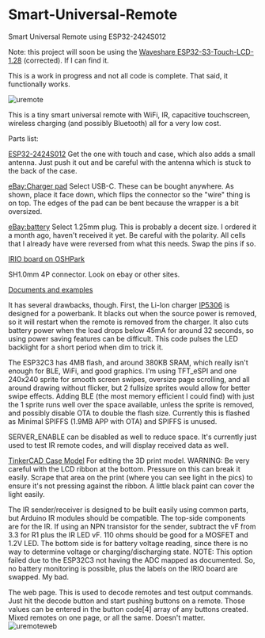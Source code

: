 # Smart-Universal-Remote
Smart Universal Remote using ESP32-2424S012  
  
Note: this project will soon be using the [Waveshare ESP32-S3-Touch-LCD-1.28](https://www.waveshare.com/wiki/ESP32-S3-Touch-LCD-1.28) (corrected).  If I can find it.  

This is a work in progress and not all code is complete. That said, it functionally works.  
  
![uremote](https://curioustech.net/images/uremote.png)  
  
This is a tiny smart universal remote with WiFi, IR, capacitive touchscreen, wireless charging (and possibly Bluetooth) all for a very low cost.  
  
Parts list:  

[ESP32-2424S012](https://www.aliexpress.us/item/3256805375174366.html?spm=a2g0o.order_list.order_list_main.5.1a5a1802KTy5Kg&gatewayAdapt=glo2usa) Get the one with touch and case, which also adds a small antenna. Just push it out and be careful with the antenna which is stuck to the back of the case.  

[eBay:Charger pad](https://www.ebay.com/itm/143351559508?var=442544081497) Select USB-C. These can be bought anywhere.  As shown, place it face down, which flips the connector so the "wire" thing is on top. The edges of the pad can be bent because the wrapper is a bit oversized.  

[eBay:battery](https://www.ebay.com/itm/174781170731?var=473957762104) Select 1.25mm plug. This is probably a decent size. I ordered it a month ago, haven't received it yet. Be careful with the polarity. All cells that I already have were reversed from what this needs. Swap the pins if so.  

[IRIO board on OSHPark](https://oshpark.com/shared_projects/fLeru7yH)

SH1.0mm 4P connector. Look on ebay or other sites.  

[Documents and examples](http://pan.jczn1688.com/directlink/1/ESP32%20module/1.28inch_ESP32-2424S012.zip)  

It has several drawbacks, though. First, the Li-Ion charger [IP5306](http://www.injoinic.com/wwwroot/uploads/files/20200221/0405f23c247a34d3990ae100c8b20a27.pdf) is designed for a powerbank. It blacks out when the source power is removed, so it will restart when the remote is removed from the charger. It also cuts battery power when the load drops below 45mA for around 32 seconds, so using power saving features can be difficult. This code pulses the LED backlight for a short period when dim to trick it.  

The ESP32C3 has 4MB flash, and around 380KB SRAM, which really isn't enough for BLE, WiFi, and good graphics.  I'm using TFT_eSPI and one 240x240 sprite for smooth screen swipes, oversize page scrolling, and all around drawing without flicker, but 2 fullsize sprites would allow for better swipe effects. Adding BLE (the most memory efficient I could find) with just the 1 sprite runs well over the space available, unless the sprite is removed, and possibly disable OTA to double the flash size. Currently this is flashed as Minimal SPIFFS (1.9MB APP with OTA) and SPIFFS is unused.  

SERVER_ENABLE can be disabled as well to reduce space. It's currently just used to test IR remote codes, and will display received data as well.  

[TinkerCAD Case Model](https://www.tinkercad.com/things/gB9CoUS346H-esp32-2424s012-remote) For editing the 3D print model. WARNING: Be very careful with the LCD ribbon at the bottom. Pressure on this can break it easily. Scrape that area on the print (where you can see light in the pics) to ensure it's not pressing against the ribbon. A little black paint can cover the light easily.  

The IR sender/receiver is designed to be built easily using common parts, but Arduino IR modules should be compatible.  The top-side components are for the IR. If using an NPN transistor for the sender, subtract the vF from 3.3 for R1 plus the IR LED vF. 110 ohms should be good for a MOSFET and 1.2V LED. The bottom side is for battery voltage reading, since there is no way to determine voltage or charging/discharging state. NOTE: This option failed due to the ESP32C3 not having the ADC mapped as documented. So, no battery monitoring is possible, plus the labels on the IRIO board are swapped.  My bad.  

The web page. This is used to decode remotes and test output commands. Just hit the decode button and start pushing buttons on a remote. Those values can be entered in the button code[4] array of any buttons created. Mixed remotes on one page, or all the same. Doesn't matter.  
![uremoteweb](https://curioustech.net/images/uremoteweb.png)  
